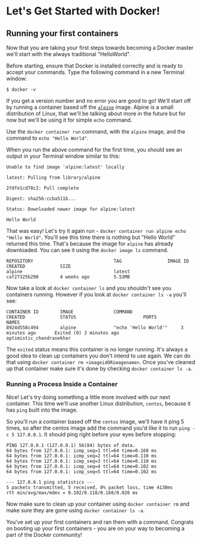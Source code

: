 # Let's Get Started with Docker!

## Running your first containers

Now that you are taking your first steps towards becoming a Docker master we'll start with the always traditional "HelloWorld".

Before starting, ensure that Docker is installed correctly and is ready to accept your commands. Type the following command in a new Terminal window:

```
$ docker -v
```

If you get a version number and no error you are good to go! We'll start off by running a container based off the [`alpine`][alpine] image.  Alpine is a small distribution of Linux, that we'll be talking about more in the future but for now but we'll be using it for simple `echo` command.

Use the `docker container run` command, with the `alpine` image, and the command to `echo "Hello World"`.

When you run the above command for the first time, you should see an output in your Terminal window similar to this:

```ssh
Unable to find image 'alpine:latest' locally
 
latest: Pulling from library/alpine
 
2fdfe1cd78c2: Pull complete
 
Digest: sha256:ccba511b...
 
Status: Downloaded newer image for alpine:latest
 
Hello World
```

That was easy! Let's try it again run - `docker container run alpine echo "Hello World"`. You'll see this time there is nothing but "Hello World" returned this time. That's because the image for `alpine` has already downloaded. You can see it using the `docker image ls` command. 

```ssh
REPOSITORY                              TAG                 IMAGE ID            CREATED             SIZE
alpine                                  latest              caf27325b298        4 weeks ago         5.53MB
```

Now take a look at `docker container ls` and you shouldn't see you containers running. However if you look at `docker container ls -a` you'll see:

```ssh
CONTAINER ID        IMAGE               COMMAND                  CREATED             STATUS                         PORTS                NAMES
8924d558c494        alpine              "echo 'Hello World'"     3 minutes ago       Exited (0) 3 minutes ago              optimistic_chandrasekhar
```

The `exited` status means this container is no longer running. It's always a good idea to clean up containers you don't intend to use again. We can do that using `docker container rm <imageidORimagename>`. Once you've cleaned up that container make sure it's done by checking `docker container ls -a`.

### Running a Process Inside a Container
Nice! Let's try doing something a little more involved with our next container. This time we'll use another Linux distribution,  `centos`, because it has `ping` built into the image.

So you'll run a container based off the `centos` image, we'll have it ping 5 times, so after the centos image add the command you'd like it to run  `ping -c 5 127.0.0.1`. It should ping right before your eyes before stopping:

```ssh
PING 127.0.0.1 (127.0.0.1) 56(84) bytes of data.
64 bytes from 127.0.0.1: icmp_seq=1 ttl=64 time=0.168 ms
64 bytes from 127.0.0.1: icmp_seq=2 ttl=64 time=0.110 ms
64 bytes from 127.0.0.1: icmp_seq=3 ttl=64 time=0.110 ms
64 bytes from 127.0.0.1: icmp_seq=4 ttl=64 time=0.102 ms
64 bytes from 127.0.0.1: icmp_seq=5 ttl=64 time=0.102 ms

--- 127.0.0.1 ping statistics ---
5 packets transmitted, 5 received, 0% packet loss, time 4130ms
rtt min/avg/max/mdev = 0.102/0.118/0.168/0.026 ms
```

Now make sure to clean up your container using `docker container rm` and make sure they are gone using `docker container ls -a`.

You've set up your first containers and ran them with a command. Congrats on booting up your first containers - you are on your way to becoming a part of the Docker community!

[alpine]: https://en.wikipedia.org/wiki/Alpine_Linux
[centos]: https://en.wikipedia.org/wiki/CentOS